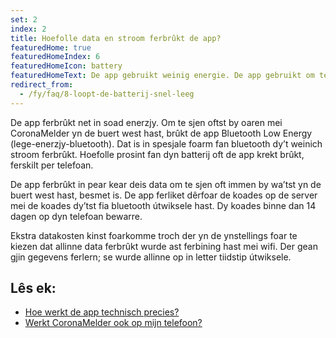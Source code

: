 ```yaml
---
set: 2
index: 2
title: Hoefolle data en stroom ferbrûkt de app?
featuredHome: true
featuredHomeIndex: 6
featuredHomeIcon: battery
featuredHomeText: De app gebruikt weinig energie. De app gebruikt om te zien of...
redirect_from: 
  - /fy/faq/8-loopt-de-batterij-snel-leeg
---
```

De app ferbrûkt net in soad enerzjy. Om te sjen oftst by oaren mei CoronaMelder yn de buert west hast, brûkt de app Bluetooth Low Energy (lege-enerzjy-bluetooth). Dat is in spesjale foarm fan bluetooth dy’t weinich stroom ferbrûkt. Hoefolle prosint fan dyn batterij oft de app krekt brûkt, ferskilt per telefoan.

De app ferbrûkt in pear kear deis data om te sjen oft immen by wa’tst yn de buert west hast, besmet is. De app ferliket dêrfoar de koades op de server mei de koades dy’tst fia bluetooth útwiksele hast. Dy koades binne dan 14 dagen op dyn telefoan bewarre.

Ekstra datakosten kinst foarkomme troch der yn de ynstellings foar te kiezen dat allinne data ferbrûkt wurde ast ferbining hast mei wifi. Der gean gjin gegevens ferlern; se wurde allinne op in letter tiidstip útwiksele.


## Lês ek:

- [Hoe werkt de app technisch precies?](/{{page.lang}}/faq/2-6-hoe-werkt-de-app-technisch-precies) 
- [Werkt CoronaMelder ook op mijn telefoon?](/{{page.lang}}/faq/1-6-werkt-coronamelder-op-mijn-tel)
